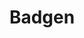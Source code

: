 ---
codehost: https://github.com/https://github.com/amio/badgen
logohandle: badgennet
sort: badgen
title: Badgen
twitter: https://x.com/badgen_net
website: https://badgen.net/
---